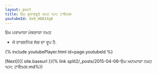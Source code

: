 ```yaml
---
layout: post
title: ਓਮ ਗੁਨਾਭਰੂਤੇ ਨਮਹ ੧੦੮ ਟਾਇਮਸ
youtubeId: dx9_H6B1Xg8
---
```

 
 
 ਓਮ ਪਰਾਮਾਯਾ ਮੰਥਰਾਯਾ ਨਮਹ  
 
 -  ਜੋ ਦਾਰਸ਼ਨਿਕ ਸੱਚ ਦਾ ਰੂਪ ਹੈ. 
 
  
 
  
 
 
 
 
 
 


{% include youtubePlayer.html id=page.youtubeId %}
 
[Next]({{ site.baseurl }}{% link  split2/_posts/2015-04-06-ਓਮ ਅਨਘਾਯਾ ਨਮਹ ੧੦੮ ਟਾਇਮਸ.md%})
 
